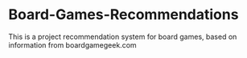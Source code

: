 # Board-Games-Recommendations
This is a project recommendation system for board games, based on information from boardgamegeek.com
